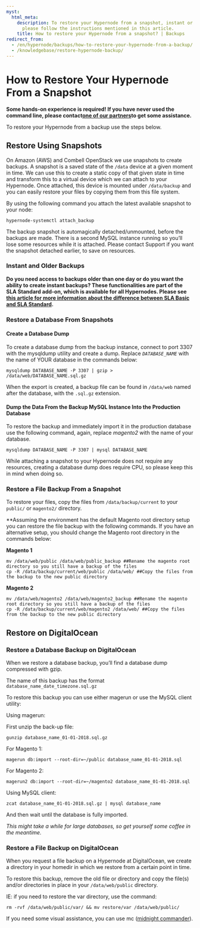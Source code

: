 ```yaml
---
myst:
  html_meta:
    description: To restore your Hypernode from a snapshot, instant or an older backup,
      please follow the instructions mentioned in this article.
    title: How to restore your Hypernode from a snapshot? | Backups
redirect_from:
  - /en/hypernode/backups/how-to-restore-your-hypernode-from-a-backup/
  - /knowledgebase/restore-hypernode-backup/
---
```


<!-- source: https://support.hypernode.com/en/hypernode/backups/how-to-restore-your-hypernode-from-a-backup/ -->

# How to Restore Your Hypernode From a Snapshot

**Some hands-on experience is required! If you have never used the command line, please contact**[**one of our partners**](https://www.hypernode.com/partners/)**to get some assistance.**

To restore your Hypernode from a backup use the steps below.

## Restore Using Snapshots

On Amazon (AWS) and Combell OpenStack we use snapshots to create backups. A snapshot is a saved state of the `/data` device at a given moment in time. We can use this to create a static copy of that given state in time and transform this to a virtual device which we can attach to your Hypernode. Once attached, this device is mounted under `/data/backup` and you can easily restore your files by copying them from this file system.

By using the following command you attach the latest available snapshot to your node:

`hypernode-systemctl attach_backup`

The backup snapshot is automagically detached/unmounted, before the backups are made. There is a second MySQL instance running so you’ll lose some resources while it is attached. Please contact Support if you want the snapshot detached earlier, to save on resources.

### Instant and Older Backups

**Do you need access to backups older than one day or do you want the ability to create instant backups? These functionalities are part of the SLA Standard add-on, which is available for all Hypernodes. Please see [this article for more information about the difference between SLA Basic and SLA Standard](../../hypernode-platform/backups/hypernode-backup-policy.md#sla-standard).**

### Restore a Database From Snapshots

#### Create a Database Dump

To create a database dump from the backup instance, connect to port 3307 with the mysqldump utility and create a dump. Replace *`DATABASE_NAME`* with the name of YOUR database in the commands below:

```nginx
mysqldump DATABASE_NAME -P 3307 | gzip > /data/web/DATABASE_NAME.sql.gz
```

When the export is created, a backup file can be found in `/data/web` named after the database, with the `.sql.gz` extension.

#### Dump the Data From the Backup MySQL Instance Into the Production Database

To restore the backup and immediately import it in the production database use the following command, again, replace *magento2* with the name of your database.

```nginx
mysqldump DATABASE_NAME -P 3307 | mysql DATABASE_NAME
```

While attaching a snapshot to your Hypernode does not require any resources, creating a database dump does require CPU, so please keep this in mind when doing so.

### Restore a File Backup From a Snapshot

To restore your files, copy the files from `/data/backup/current` to your `public/` or `magento2/` directory.

\*\*Assuming the environment has the default Magento root directory setup you can restore the file backup with the following commands. If you have an alternative setup, you should change the Magento root directory in the commands below:

**Magento 1**

```nginx
mv /data/web/public /data/web/public_backup ##Rename the magento root directory so you still have a backup of the files
cp -R /data/backup/current/web/public /data/web/ ##Copy the files from the backup to the new public directory
```

**Magento 2**

```nginx
mv /data/web/magento2 /data/web/magento2_backup ##Rename the magento root directory so you still have a backup of the files
cp -R /data/backup/current/web/magento2 /data/web/ ##Copy the files from the backup to the new public directory
```

## Restore on DigitalOcean

### Restore a Database Backup on DigitalOcean

When we restore a database backup, you’ll find a database dump compressed with gzip.

The name of this backup has the format `database_name_date_timezone.sql.gz`

To restore this backup you can use either magerun or use the MySQL client utility:

Using magerun:

First unzip the back-up file:

```nginx
gunzip database_name_01-01-2018.sql.gz
```

For Magento 1:

```nginx
magerun db:import --root-dir=~/public database_name_01-01-2018.sql
```

For Magento 2:

```nginx
magerun2 db:import --root-dir=~/magento2 database_name_01-01-2018.sql
```

Using MySQL client:

```nginx
zcat database_name_01-01-2018.sql.gz | mysql database_name
```

And then wait until the database is fully imported.

*This might take a while for large databases, so get yourself some coffee in the meantime.*

### Restore a File Backup on DigitalOcean

When you request a file backup on a Hypernode at DigitalOcean, we create a directory in your homedir in which we restore from a certain point in time.

To restore this backup, remove the old file or directory and copy the file(s) and/or directories in place in your `/data/web/public` directory.

IE: if you need to restore the var directory, use the command:

```nginx
rm -rvf /data/web/public/var/ && mv restore/var /data/web/public/
```

If you need some visual assistance, you can use mc ([midnight commander](http://linuxcommand.org/lc3_adv_mc.php)).
